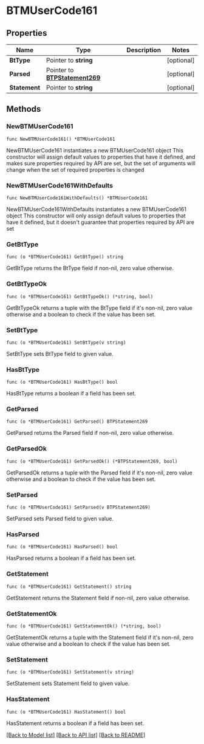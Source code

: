 # BTMUserCode161

## Properties

Name | Type | Description | Notes
------------ | ------------- | ------------- | -------------
**BtType** | Pointer to **string** |  | [optional] 
**Parsed** | Pointer to [**BTPStatement269**](BTPStatement269.md) |  | [optional] 
**Statement** | Pointer to **string** |  | [optional] 

## Methods

### NewBTMUserCode161

`func NewBTMUserCode161() *BTMUserCode161`

NewBTMUserCode161 instantiates a new BTMUserCode161 object
This constructor will assign default values to properties that have it defined,
and makes sure properties required by API are set, but the set of arguments
will change when the set of required properties is changed

### NewBTMUserCode161WithDefaults

`func NewBTMUserCode161WithDefaults() *BTMUserCode161`

NewBTMUserCode161WithDefaults instantiates a new BTMUserCode161 object
This constructor will only assign default values to properties that have it defined,
but it doesn't guarantee that properties required by API are set

### GetBtType

`func (o *BTMUserCode161) GetBtType() string`

GetBtType returns the BtType field if non-nil, zero value otherwise.

### GetBtTypeOk

`func (o *BTMUserCode161) GetBtTypeOk() (*string, bool)`

GetBtTypeOk returns a tuple with the BtType field if it's non-nil, zero value otherwise
and a boolean to check if the value has been set.

### SetBtType

`func (o *BTMUserCode161) SetBtType(v string)`

SetBtType sets BtType field to given value.

### HasBtType

`func (o *BTMUserCode161) HasBtType() bool`

HasBtType returns a boolean if a field has been set.

### GetParsed

`func (o *BTMUserCode161) GetParsed() BTPStatement269`

GetParsed returns the Parsed field if non-nil, zero value otherwise.

### GetParsedOk

`func (o *BTMUserCode161) GetParsedOk() (*BTPStatement269, bool)`

GetParsedOk returns a tuple with the Parsed field if it's non-nil, zero value otherwise
and a boolean to check if the value has been set.

### SetParsed

`func (o *BTMUserCode161) SetParsed(v BTPStatement269)`

SetParsed sets Parsed field to given value.

### HasParsed

`func (o *BTMUserCode161) HasParsed() bool`

HasParsed returns a boolean if a field has been set.

### GetStatement

`func (o *BTMUserCode161) GetStatement() string`

GetStatement returns the Statement field if non-nil, zero value otherwise.

### GetStatementOk

`func (o *BTMUserCode161) GetStatementOk() (*string, bool)`

GetStatementOk returns a tuple with the Statement field if it's non-nil, zero value otherwise
and a boolean to check if the value has been set.

### SetStatement

`func (o *BTMUserCode161) SetStatement(v string)`

SetStatement sets Statement field to given value.

### HasStatement

`func (o *BTMUserCode161) HasStatement() bool`

HasStatement returns a boolean if a field has been set.


[[Back to Model list]](../README.md#documentation-for-models) [[Back to API list]](../README.md#documentation-for-api-endpoints) [[Back to README]](../README.md)


